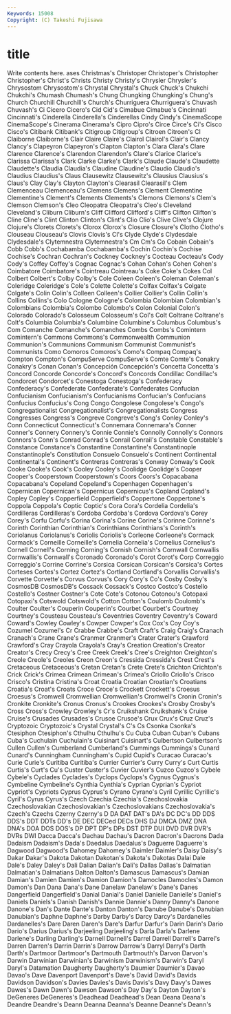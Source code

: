 ```yaml
---
Keywords: 15008 
Copyright: (C) Takeshi Fujisawa
---
```


# title

Write contents here.
ases Christmas's Christoper Christoper's
Christopher Christopher's Christ's Christs Christy Christy's Chrysler Chrysler's Chrysostom Chrysostom's
Chrystal Chrystal's Chuck Chuck's Chukchi Chukchi's Chumash Chumash's Chung Chungking
Chungking's Chung's Church Churchill Churchill's Church's Churriguera Churriguera's Chuvash Chuvash's
Ci Cicero Cicero's Cid Cid's Cimabue Cimabue's Cincinnati Cincinnati's Cinderella
Cinderella's Cinderellas Cindy Cindy's CinemaScope CinemaScope's Cinerama Cinerama's Cipro Cipro's
Circe Circe's Ci's Cisco Cisco's Citibank Citibank's Citigroup Citigroup's Citroen
Citroen's Cl Claiborne Claiborne's Clair Claire Claire's Clairol Clairol's Clair's
Clancy Clancy's Clapeyron Clapeyron's Clapton Clapton's Clara Clara's Clare Clarence
Clarence's Clarendon Clarendon's Clare's Clarice Clarice's Clarissa Clarissa's Clark Clarke
Clarke's Clark's Claude Claude's Claudette Claudette's Claudia Claudia's Claudine Claudine's
Claudio Claudio's Claudius Claudius's Claus Clausewitz Clausewitz's Clausius Clausius's Claus's
Clay Clay's Clayton Clayton's Clearasil Clearasil's Clem Clemenceau Clemenceau's Clemens
Clemens's Clement Clementine Clementine's Clement's Clements Clements's Clemons Clemons's Clem's
Clemson Clemson's Cleo Cleopatra Cleopatra's Cleo's Cleveland Cleveland's Cliburn Cliburn's
Cliff Clifford Clifford's Cliff's Clifton Clifton's Cline Cline's Clint Clinton
Clinton's Clint's Clio Clio's Clive Clive's Clojure Clojure's Clorets Clorets's
Clorox Clorox's Closure Closure's Clotho Clotho's Clouseau Clouseau's Clovis Clovis's
Cl's Clyde Clyde's Clydesdale Clydesdale's Clytemnestra Clytemnestra's Cm Cm's Co
Cobain Cobain's Cobb Cobb's Cochabamba Cochabamba's Cochin Cochin's Cochise Cochise's
Cochran Cochran's Cockney Cockney's Cocteau Cocteau's Cody Cody's Coffey Coffey's
Cognac Cognac's Cohan Cohan's Cohen Cohen's Coimbatore Coimbatore's Cointreau Cointreau's
Coke Coke's Cokes Col Colbert Colbert's Colby Colby's Cole Coleen
Coleen's Coleman Coleman's Coleridge Coleridge's Cole's Colette Colette's Colfax Colfax's
Colgate Colgate's Colin Colin's Colleen Colleen's Collier Collier's Collin Collin's
Collins Collins's Colo Cologne Cologne's Colombia Colombian Colombian's Colombians Colombia's
Colombo Colombo's Colon Colonial Colon's Colorado Colorado's Colosseum Colosseum's Col's
Colt Coltrane Coltrane's Colt's Columbia Columbia's Columbine Columbine's Columbus Columbus's
Com Comanche Comanche's Comanches Combs Combs's Comintern Comintern's Commons Commons's
Commonwealth Communion Communion's Communions Communism Communist Communist's Communists Como Comoros
Comoros's Como's Compaq Compaq's Compton Compton's CompuServe CompuServe's Comte Comte's
Conakry Conakry's Conan Conan's Concepción Concepción's Concetta Concetta's Concord Concorde
Concorde's Concord's Concords Condillac Condillac's Condorcet Condorcet's Conestoga Conestoga's Confederacy
Confederacy's Confederate Confederate's Confederates Confucian Confucianism Confucianism's Confucianisms Confucian's Confucians
Confucius Confucius's Cong Congo Congolese Congolese's Congo's Congregationalist Congregationalist's Congregationalists
Congress Congresses Congress's Congreve Congreve's Cong's Conley Conley's Conn Connecticut
Connecticut's Connemara Connemara's Conner Conner's Connery Connery's Connie Connie's Connolly
Connolly's Connors Connors's Conn's Conrad Conrad's Conrail Conrail's Constable Constable's
Constance Constance's Constantine Constantine's Constantinople Constantinople's Constitution Consuelo Consuelo's Continent
Continental Continental's Continent's Contreras Contreras's Conway Conway's Cook Cooke Cooke's
Cook's Cooley Cooley's Coolidge Coolidge's Cooper Cooper's Cooperstown Cooperstown's Coors
Coors's Copacabana Copacabana's Copeland Copeland's Copenhagen Copenhagen's Copernican Copernican's Copernicus
Copernicus's Copland Copland's Copley Copley's Copperfield Copperfield's Coppertone Coppertone's Coppola
Coppola's Coptic Coptic's Cora Cora's Cordelia Cordelia's Cordilleras Cordilleras's Cordoba
Cordoba's Cordova Cordova's Corey Corey's Corfu Corfu's Corina Corina's Corine
Corine's Corinne Corinne's Corinth Corinthian Corinthian's Corinthians Corinthians's Corinth's Coriolanus
Coriolanus's Coriolis Coriolis's Corleone Corleone's Cormack Cormack's Corneille Corneille's Cornelia
Cornelia's Cornelius Cornelius's Cornell Cornell's Corning Corning's Cornish Cornish's Cornwall
Cornwallis Cornwallis's Cornwall's Coronado Coronado's Corot Corot's Corp Correggio Correggio's
Corrine Corrine's Corsica Corsican Corsican's Corsica's Cortes Corteses Cortes's Cortez
Cortez's Cortland Cortland's Corvallis Corvallis's Corvette Corvette's Corvus Corvus's Cory
Cory's Co's Cosby Cosby's CosmosDB CosmosDB's Cossack Cossack's Costco Costco's
Costello Costello's Costner Costner's Cote Cote's Cotonou Cotonou's Cotopaxi Cotopaxi's
Cotswold Cotswold's Cotton Cotton's Coulomb Coulomb's Coulter Coulter's Couperin Couperin's
Courbet Courbet's Courtney Courtney's Cousteau Cousteau's Coventries Coventry Coventry's Coward
Coward's Cowley Cowley's Cowper Cowper's Cox Cox's Coy Coy's Cozumel
Cozumel's Cr Crabbe Crabbe's Craft Craft's Craig Craig's Cranach Cranach's
Crane Crane's Cranmer Cranmer's Crater Crater's Crawford Crawford's Cray Crayola
Crayola's Cray's Creation Creation's Creator Creator's Crecy Crecy's Cree Creek
Creek's Cree's Creighton Creighton's Creole Creole's Creoles Creon Creon's Cressida
Cressida's Crest Crest's Cretaceous Cretaceous's Cretan Cretan's Crete Crete's Crichton
Crichton's Crick Crick's Crimea Crimean Crimean's Crimea's Criollo Criollo's Crisco
Crisco's Cristina Cristina's Croat Croatia Croatian Croatian's Croatians Croatia's Croat's
Croats Croce Croce's Crockett Crockett's Croesus Croesus's Cromwell Cromwellian Cromwellian's
Cromwell's Cronin Cronin's Cronkite Cronkite's Cronus Cronus's Crookes Crookes's Crosby
Crosby's Cross Cross's Crowley Crowley's Cr's Cruikshank Cruikshank's Cruise Cruise's
Crusades Crusades's Crusoe Crusoe's Crux Crux's Cruz Cruz's Cryptozoic Cryptozoic's
Crystal Crystal's C's Cs Csonka Csonka's Ctesiphon Ctesiphon's Cthulhu Cthulhu's
Cu Cuba Cuban Cuban's Cubans Cuba's Cuchulain Cuchulain's Cuisinart Cuisinart's
Culbertson Culbertson's Cullen Cullen's Cumberland Cumberland's Cummings Cummings's Cunard Cunard's
Cunningham Cunningham's Cupid Cupid's Curacao Curacao's Curie Curie's Curitiba Curitiba's
Currier Currier's Curry Curry's Curt Curtis Curtis's Curt's Cu's Custer
Custer's Cuvier Cuvier's Cuzco Cuzco's Cybele Cybele's Cyclades Cyclades's Cyclops
Cyclops's Cygnus Cygnus's Cymbeline Cymbeline's Cynthia Cynthia's Cyprian Cyprian's Cypriot
Cypriot's Cypriots Cyprus Cyprus's Cyrano Cyrano's Cyril Cyrillic Cyrillic's Cyril's
Cyrus Cyrus's Czech Czechia Czechia's Czechoslovakia Czechoslovakian Czechoslovakian's Czechoslovakians Czechoslovakia's
Czech's Czechs Czerny Czerny's D DA DAT DAT's DA's DC
DC's DD DDS DDS's DDT DDTs DD's DE DEC DECed
DECs DHS DJ DMCA DMZ DNA DNA's DOA DOS DOS's
DP DPT DP's DPs DST DTP DUI DVD DVR DVR's
DVRs DWI Dacca Dacca's Dachau Dachau's Dacron Dacron's Dacrons Dada
Dadaism Dadaism's Dada's Daedalus Daedalus's Daguerre Daguerre's Dagwood Dagwood's Dahomey
Dahomey's Daimler Daimler's Daisy Daisy's Dakar Dakar's Dakota Dakotan Dakotan's
Dakota's Dakotas Dalai Dale Dale's Daley Daley's Dali Dalian Dalian's
Dali's Dallas Dallas's Dalmatian Dalmatian's Dalmatians Dalton Dalton's Damascus Damascus's
Damian Damian's Damien Damien's Damion Damion's Damocles Damocles's Damon Damon's
Dan Dana Dana's Dane Danelaw Danelaw's Dane's Danes Dangerfield Dangerfield's
Danial Danial's Daniel Danielle Danielle's Daniel's Daniels Daniels's Danish Danish's
Dannie Dannie's Danny Danny's Danone Danone's Dan's Dante Dante's Danton
Danton's Danube Danube's Danubian Danubian's Daphne Daphne's Darby Darby's Darcy
Darcy's Dardanelles Dardanelles's Dare Daren Daren's Dare's Darfur Darfur's Darin
Darin's Dario Dario's Darius Darius's Darjeeling Darjeeling's Darla Darla's Darlene
Darlene's Darling Darling's Darnell Darnell's Darrel Darrell Darrell's Darrel's Darren
Darren's Darrin Darrin's Darrow Darrow's Darryl Darryl's Darth Darth's Dartmoor
Dartmoor's Dartmouth Dartmouth's Darvon Darvon's Darwin Darwinian Darwinian's Darwinism Darwinism's
Darwin's Daryl Daryl's Datamation Daugherty Daugherty's Daumier Daumier's Davao Davao's
Dave Davenport Davenport's Dave's David David's Davids Davidson Davidson's Davies
Davies's Davis Davis's Davy Davy's Dawes Dawes's Dawn Dawn's Dawson
Dawson's Day Day's Dayton Dayton's DeGeneres DeGeneres's Deadhead Deadhead's Dean
Deana Deana's Deandre Deandre's Deann Deanna Deanna's Deanne Deanne's Deann's
